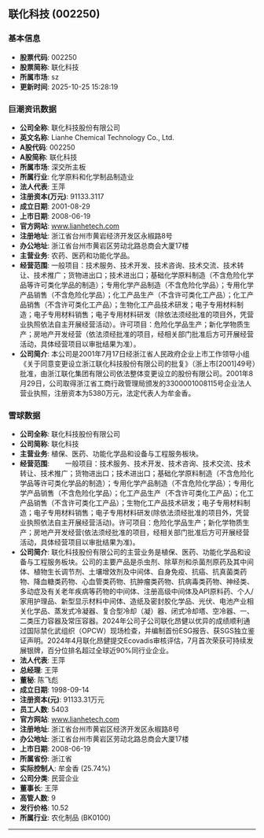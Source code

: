 ## 联化科技 (002250)

### 基本信息

- **股票代码**: 002250
- **股票简称**: 联化科技
- **所属市场**: sz
- **更新时间**: 2025-10-25 15:28:19

### 巨潮资讯数据

- **公司全称**: 联化科技股份有限公司
- **英文名称**: Lianhe Chemical Technology Co., Ltd.
- **A股代码**: 002250
- **A股简称**: 联化科技
- **所属市场**: 深交所主板
- **所属行业**: 化学原料和化学制品制造业
- **法人代表**: 王萍
- **注册资本(万元)**: 91133.3117
- **成立日期**: 2001-08-29
- **上市日期**: 2008-06-19
- **官方网站**: www.lianhetech.com
- **注册地址**: 浙江省台州市黄岩经济开发区永椒路8号
- **办公地址**: 浙江省台州市黄岩区劳动北路总商会大厦17楼
- **主营业务**: 农药、医药和功能化学品。
- **经营范围**: 一般项目：技术服务、技术开发、技术咨询、技术交流、技术转让、技术推广；货物进出口；技术进出口；基础化学原料制造（不含危险化学品等许可类化学品的制造）；专用化学产品制造（不含危险化学品）；专用化学产品销售（不含危险化学品）；化工产品生产（不含许可类化工产品）；化工产品销售（不含许可类化工产品）；生物化工产品技术研发；电子专用材料制造；电子专用材料销售；电子专用材料研发（除依法须经批准的项目外，凭营业执照依法自主开展经营活动）。许可项目：危险化学品生产；新化学物质生产；房地产开发经营（依法须经批准的项目，经相关部门批准后方可开展经营活动，具体经营项目以审批结果为准）。
- **公司简介**: 本公司是2001年7月17日经浙江省人民政府企业上市工作领导小组《关于同意变更设立浙江联化科技股份有限公司的批复》（浙上市[2001]49号）批准，由浙江联化集团有限公司依法整体变更设立的股份有限公司。2001年8月29日，公司取得浙江省工商行政管理局颁发的3300001008115号企业法人营业执照，注册资本为5380万元，法定代表人为牟金香。

### 雪球数据

- **公司全称**: 联化科技股份有限公司
- **公司简称**: 联化科技
- **主营业务**: 植保、医药、功能化学品和设备与工程服务板块。
- **经营范围**: 　　一般项目：技术服务、技术开发、技术咨询、技术交流、技术转让、技术推广；货物进出口；技术进出口；基础化学原料制造（不含危险化学品等许可类化学品的制造）；专用化学产品制造（不含危险化学品）；专用化学产品销售（不含危险化学品）；化工产品生产（不含许可类化工产品）；化工产品销售（不含许可类化工产品）；生物化工产品技术研发；电子专用材料制造；电子专用材料销售；电子专用材料研发(除依法须经批准的项目外，凭营业执照依法自主开展经营活动)。许可项目：危险化学品生产；新化学物质生产；房地产开发经营(依法须经批准的项目，经相关部门批准后方可开展经营活动，具体经营项目以审批结果为准)。
- **公司简介**: 联化科技股份有限公司的主营业务是植保、医药、功能化学品和设备与工程服务板块。公司的主要产品是杀虫剂、除草剂和杀菌剂原药及其中间体、植物生长调节剂、土壤增效剂及中间体、自身免疫、抗癌、抗真菌类药物、降血糖类药物、心血管类药物、抗肿瘤类药物、抗病毒类药物、神经类、多动症及有关老年疾病等药物的中间体、注册高级中间体及API原料药、个人/家用护理品、新型显示材料中间体、造纸及密封胶化学品、光伏、电池产业相关化学品、蒸发式冷凝器、复合型冷却（凝）器、闭式冷却塔、空冷器、一、二类压力容器及常压容器。2024年公司子公司联化昂健以优异的成绩顺利通过国际禁化武组织（OPCW）现场检查，并编制首份ESG报告、获SGS独立鉴证声明。2024年4月联化昂健提交Ecovadis审核评估，7月首次荣获可持续发展银牌，百分位排名超过全球近90%同行业企业。
- **法人代表**: 王萍
- **总经理**: 王萍
- **董秘**: 陈飞彪
- **成立日期**: 1998-09-14
- **注册资本(元)**: 91133.31万元
- **员工人数**: 5403
- **官方网站**: www.lianhetech.com
- **注册地址**: 浙江省台州市黄岩区经济开发区永椒路8号
- **办公地址**: 浙江省台州市黄岩区劳动北路总商会大厦17楼
- **上市日期**: 2008-06-19
- **所属省份**: 浙江省
- **实际控制人**: 牟金香 (25.74%)
- **公司分类**: 民营企业
- **董事长**: 王萍
- **高管人数**: 9
- **发行价格**: 10.52
- **所属行业**: 农化制品 (BK0100)

---